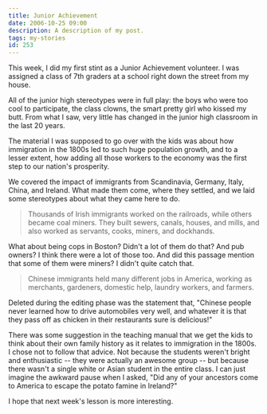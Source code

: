 ```yaml
---
title: Junior Achievement
date: 2006-10-25 09:00
description: A description of my post.
tags: my-stories
id: 253
---
```

This week, I did my first stint as a Junior Achievement volunteer.  I was assigned a class of 7th graders at a school right down the street from my house.  

All of the junior high stereotypes were in full play:  the boys who were too cool to participate, the class clowns, the smart pretty girl who kissed my butt.  From what I saw, very little has changed in the junior high classroom in the last 20 years.

The material I was supposed to go over with the kids was about how immigration in the 1800s led to such huge population growth, and to a lesser extent, how adding all those workers to the economy was the first step to our nation's prosperity.

We covered the impact of immigrants from Scandinavia, Germany, Italy, China, and Ireland.  What made them come, where they settled, and we laid some stereotypes about what they came here to do.  

<blockquote>Thousands of Irish immigrants worked on the railroads, while others became coal miners.  They built sewers, canals, houses, and mills, and also worked as servants, cooks, miners, and dockhands.</blockquote>

What about being cops in Boston?  Didn't a lot of them do that?  And pub owners?  I think there were a lot of those too.  And did this passage mention that some of them were miners?  I didn't quite catch that.

<blockquote>Chinese immigrants held many different jobs in America, working as merchants, gardeners, domestic help, laundry workers, and farmers.</blockquote>

Deleted during the editing phase was the statement that, "Chinese people never learned how to drive automobiles very well, and whatever it is that they pass off as chicken in their restaurants sure is delicious!"

There was some suggestion in the teaching manual that we get the kids to think about their own family history as it relates to immigration in the 1800s.  I chose not to follow that advice.  Not because the students weren't bright and enthusiastic -- they were actually an awesome group -- but because there wasn't a single white or Asian student in the entire class.  I can just imagine the awkward pause when I asked, "Did any of your ancestors come to America to escape the potato famine in Ireland?"

I hope that next week's lesson is more interesting.